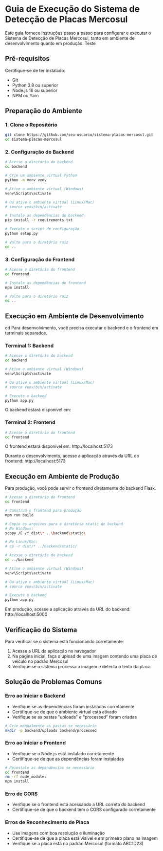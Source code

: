 # Guia de Execução do Sistema de Detecção de Placas Mercosul

Este guia fornece instruções passo a passo para configurar e executar o Sistema de Detecção de Placas Mercosul, tanto em ambiente de desenvolvimento quanto em produção. Teste

## Pré-requisitos

Certifique-se de ter instalado:

- Git
- Python 3.8 ou superior
- Node.js 16 ou superior
- NPM ou Yarn

## Preparação do Ambiente

### 1. Clone o Repositório

```bash
git clone https://github.com/seu-usuario/sistema-placas-mercosul.git
cd sistema-placas-mercosul
```

### 2. Configuração do Backend

```bash
# Acesse o diretório do backend
cd backend

# Crie um ambiente virtual Python
python -m venv venv

# Ative o ambiente virtual (Windows)
venv\Scripts\activate

# Ou ative o ambiente virtual (Linux/Mac)
# source venv/bin/activate

# Instale as dependências do backend
pip install -r requirements.txt

# Execute o script de configuração
python setup.py

# Volte para o diretório raiz
cd ..
```

### 3. Configuração do Frontend

```bash
# Acesse o diretório do frontend
cd frontend

# Instale as dependências do frontend
npm install

# Volte para o diretório raiz
cd ..
```

## Execução em Ambiente de Desenvolvimento

cd
Para desenvolvimento, você precisa executar o backend e o frontend em terminais separados.

### Terminal 1: Backend

```bash
# Acesse o diretório do backend
cd backend

# Ative o ambiente virtual (Windows)
venv\Scripts\activate

# Ou ative o ambiente virtual (Linux/Mac)
# source venv/bin/activate

# Execute o backend
python app.py
```

O backend estará disponível em:

### Terminal 2: Frontend

```bash
# Acesse o diretório do frontend
cd frontend

```

O frontend estará disponível em: http://localhost:5173

Durante o desenvolvimento, acesse a aplicação através da URL do frontend: http://localhost:5173

## Execução em Ambiente de Produção

Para produção, você pode servir o frontend diretamente do backend Flask.

```bash
# Acesse o diretório do frontend
cd frontend

# Construa o frontend para produção
npm run build

# Copie os arquivos para o diretório static do backend
# No Windows:
xcopy /E /Y dist\* ..\backend\static\

# No Linux/Mac:
# cp -r dist/* ../backend/static/

# Acesse o diretório do backend
cd ../backend

# Ative o ambiente virtual (Windows)
venv\Scripts\activate

# Ou ative o ambiente virtual (Linux/Mac)
# source venv/bin/activate

# Execute o backend
python app.py
```

Em produção, acesse a aplicação através da URL do backend: http://localhost:5000

## Verificação do Sistema

Para verificar se o sistema está funcionando corretamente:

1. Acesse a URL da aplicação no navegador
2. Na página inicial, faça o upload de uma imagem contendo uma placa de veículo no padrão Mercosul
3. Verifique se o sistema processa a imagem e detecta o texto da placa

## Solução de Problemas Comuns

### Erro ao Iniciar o Backend

- Verifique se as dependências foram instaladas corretamente
- Certifique-se de que o ambiente virtual está ativado
- Verifique se as pastas "uploads" e "processed" foram criadas

```bash
# Crie manualmente as pastas se necessário
mkdir -p backend/uploads backend/processed
```

### Erro ao Iniciar o Frontend

- Verifique se o Node.js está instalado corretamente
- Certifique-se de que as dependências foram instaladas

```bash
# Reinstale as dependências se necessário
cd frontend
rm -rf node_modules
npm install
```

### Erro de CORS

- Verifique se o frontend está acessando a URL correta do backend
- Certifique-se de que o backend tem o CORS configurado corretamente

### Erros de Reconhecimento de Placa

- Use imagens com boa resolução e iluminação
- Certifique-se de que a placa está visível e em primeiro plano na imagem
- Verifique se a placa está no padrão Mercosul (formato ABC1D23)
